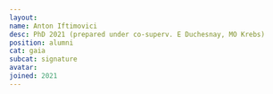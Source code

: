 ```yaml
---
layout:
name: Anton Iftimovici
desc: PhD 2021 (prepared under co-superv. E Duchesnay, MO Krebs)
position: alumni
cat: gaia
subcat: signature
avatar:
joined: 2021
---
```

